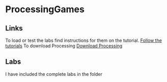 # ProcessingGames
## Links
To load or test the labs find instructions for them on the tutorial.
[Follow the tutorials](https://longbaonguyen.github.io/courses/platformer/platformer.html.)
To download Processing 
[Download Processing](https://processing.org/download)

## Labs
I have included the complete labs in the folder
